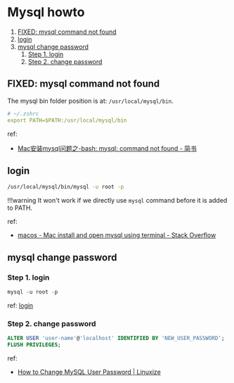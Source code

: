 # Mysql howto

1. [FIXED: mysql command not found](#fixed-mysql-command-not-found)
2. [login](#login)
3. [mysql change password](#mysql-change-password)
    1. [Step 1. login](#step-1-login)
    2. [Step 2. change password](#step-2-change-password)

## FIXED: mysql command not found

The mysql bin folder position is at: `/usr/local/mysql/bin`.

```yaml
# ~/.zshrc
export PATH=$PATH:/usr/local/mysql/bin
```

ref:

- [Mac安装mysql问题之-bash: mysql: command not found - 简书](https://www.jianshu.com/p/ba2216596569)

## login

```sh
/usr/local/mysql/bin/mysql -u root -p
```

!!!warning
    It won't work if we directly use `mysql` command before it is added to PATH.

ref:

- [macos - Mac install and open mysql using terminal - Stack Overflow](https://stackoverflow.com/questions/14235362/mac-install-and-open-mysql-using-terminal)

## mysql change password

### Step 1. login

```sql
mysql -u root -p
```

ref: [login](#login)

### Step 2. change password

```sql
ALTER USER 'user-name'@'localhost' IDENTIFIED BY 'NEW_USER_PASSWORD';
FLUSH PRIVILEGES;
```

ref:

- [How to Change MySQL User Password | Linuxize](https://linuxize.com/post/how-to-change-mysql-user-password/)
